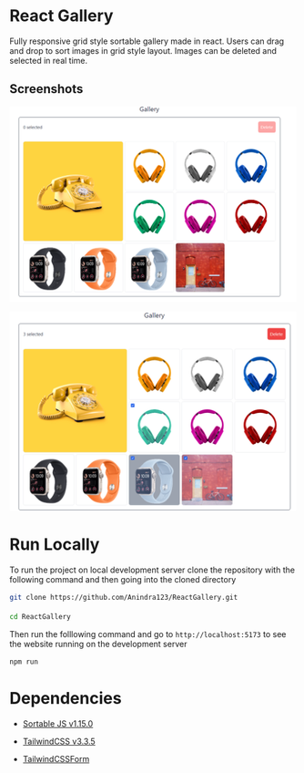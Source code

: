# React Gallery

Fully responsive grid style sortable gallery made in react. Users can drag and drop to sort images in grid style layout. Images can be deleted and selected in real time.

## Screenshots

![GalleryScreenShot1](screenshots/first.png)

![GalleryScreenShotw](screenshots/second.png)

# Run Locally

To run the project on local development server clone the repository with the following command and then going into the cloned directory

```bash
git clone https://github.com/Anindra123/ReactGallery.git

cd ReactGallery
```

Then run the folllowing command and go to `http://localhost:5173` to see the website running on the development server

```bash
npm run
```

# Dependencies

- [Sortable JS v1.15.0](https://sortablejs.github.io/Sortable/)

- [TailwindCSS v3.3.5](https://tailwindcss.com/docs/installation)

- [TailwindCSSForm](https://tailwindcss-forms.vercel.app/)
